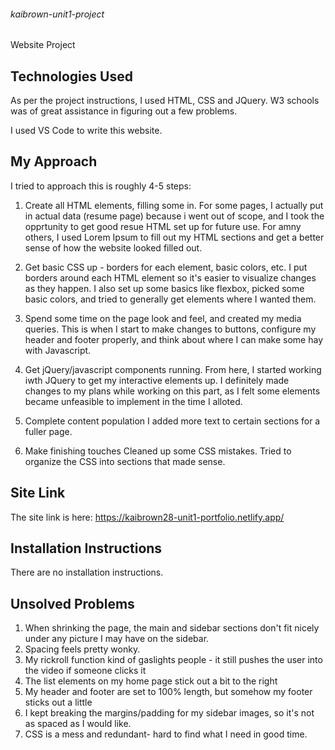 ###### kaibrown-unit1-project
Website Project


## Technologies Used
As per the project instructions, I used HTML, CSS and JQuery. W3 schools was of great assistance in figuring out a few problems.

I used VS Code to write this website.

## My Approach
I tried to approach this is roughly 4-5 steps:
    
1. Create all HTML elements, filling some in.
For some pages, I actually put in actual data (resume page) because i went out of scope, and I took the opprtunity to get good resue HTML set up for future use. For amny others, I used Lorem Ipsum to fill out my HTML sections and get a better sense of how the website looked filled out. 
    
2. Get basic CSS up -  borders for each element, basic colors, etc.
I put borders around each HTML element so it's easier to visualize changes as they happen. I also set up some basics like flexbox, picked some basic colors, and tried to generally get elements where I wanted them.
 
3. Spend some time on the page look and feel, and created my media queries.
This is when I start to make changes to buttons, configure my header and footer properly, and think about where I can make some hay with Javascript.
  
4. Get jQuery/javascript components running.
From here, I started working iwth JQuery to get my interactive elements up. I definitely made changes to my plans while working on this part, as I felt some elements became unfeasible to implement in the time I alloted.

5. Complete content population
I added more text to certain sections for a fuller page.

6. Make finishing touches
Cleaned up some CSS mistakes. Tried to organize the CSS into sections that made sense. 

## Site Link
The site link is here: https://kaibrown28-unit1-portfolio.netlify.app/

## Installation Instructions
There are no installation instructions.

## Unsolved Problems
1. When shrinking the page, the main and sidebar sections don't fit nicely under any picture I may have on the sidebar.
2. Spacing feels pretty wonky.
3. My rickroll function kind of gaslights people -  it still pushes the user into the video if someone clicks it
4. The list elements on my home page stick out a bit to the right
5. My header and footer are set to 100% length, but somehow my footer sticks out a little
6. I kept breaking the margins/padding for my sidebar images, so it's not as spaced as I would like.
7. CSS is a mess and redundant-  hard to find what I need in good time. 
